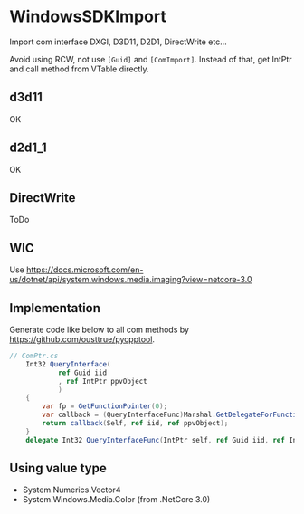 # WindowsSDKImport

Import com interface DXGI, D3D11, D2D1, DirectWrite etc...

Avoid using RCW, not use `[Guid]` and `[ComImport]`.
Instead of that, get IntPtr and call method from VTable directly.

## d3d11

OK

## d2d1_1

OK

## DirectWrite

ToDo

## WIC

Use https://docs.microsoft.com/en-us/dotnet/api/system.windows.media.imaging?view=netcore-3.0

## Implementation

Generate code like below to all com methods by https://github.com/ousttrue/pycpptool.

```cs
// ComPtr.cs
    Int32 QueryInterface(
            ref Guid iid
            , ref IntPtr ppvObject
            )
    {
        var fp = GetFunctionPointer(0);
        var callback = (QueryInterfaceFunc)Marshal.GetDelegateForFunctionPointer(fp, typeof(QueryInterfaceFunc));
        return callback(Self, ref iid, ref ppvObject);
    }
    delegate Int32 QueryInterfaceFunc(IntPtr self, ref Guid iid, ref IntPtr ppvObject);
```

## Using value type

* System.Numerics.Vector4
* System.Windows.Media.Color (from .NetCore 3.0)
